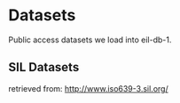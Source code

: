 # Datasets
Public access datasets we load into eil-db-1.

## SIL Datasets
retrieved from: http://www.iso639-3.sil.org/